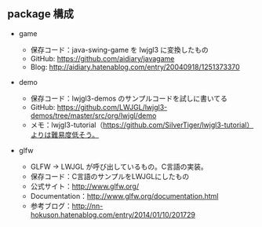 ## package 構成
- game
  - 保存コード：java-swing-game を lwjgl3 に変換したもの
  - GitHub: https://github.com/aidiary/javagame
  - Blog: http://aidiary.hatenablog.com/entry/20040918/1251373370

- demo
  - 保存コード：lwjgl3-demos のサンプルコードを試しに書いてる
  - GitHub: https://github.com/LWJGL/lwjgl3-demos/tree/master/src/org/lwjgl/demo
  - メモ：lwjgl3-tutorial（https://github.com/SilverTiger/lwjgl3-tutorial）よりは難易度低そう。

- glfw
  - GLFW -> LWJGL が呼び出しているもの。C言語の実装。
  - 保存コード：C言語のサンプルをLWJGLにしたもの
  - 公式サイト：http://www.glfw.org/
  - Documentation：http://www.glfw.org/documentation.html
  - 参考ブログ：http://nn-hokuson.hatenablog.com/entry/2014/01/10/201729